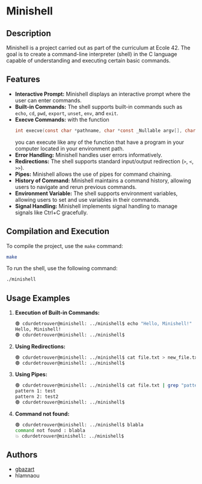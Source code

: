 # Minishell

## Description
Minishell is a project carried out as part of the curriculum at Ecole 42. The goal is to create a command-line interpreter (shell) in the C language capable of understanding and executing certain basic commands.

## Features
- **Interactive Prompt:** Minishell displays an interactive prompt where the user can enter commands.
- **Built-in Commands:** The shell supports built-in commands such as `echo`, `cd`, `pwd`, `export`, `unset`, `env`, and `exit`.
- **Execve Commands:** with the function
  ```c
  int execve(const char *pathname, char *const _Nullable argv[], char *const _Nullable envp[]);
  ```
   you can execute like any of the function that have a program in your computer located in your environment path.
- **Error Handling:** Minishell handles user errors informatively.
- **Redirections:** The shell supports standard input/output redirection (`>`, `<`, `>>`).
- **Pipes:** Minishell allows the use of pipes for command chaining.
- **History of Command:** Minishell maintains a command history, allowing users to navigate and rerun previous commands.
- **Environment Variable:** The shell supports environment variables, allowing users to set and use variables in their commands.
- **Signal Handling:** Minishell implements signal handling to manage signals like Ctrl+C gracefully.

## Compilation and Execution
To compile the project, use the `make` command:
```bash
make
```
To run the shell, use the following command:
```bash
./minishell
```
## Usage Examples
1. **Execution of Built-in Commands:**
   ```bash
   🟢 cdurdetrouver@minishell: ../minishell$ echo "Hello, Minishell!"
   Hello, Minishell!
   🟢 cdurdetrouver@minishell: ../minishell$
   ```
2. **Using Redirections:**
   ```bash
   🟢 cdurdetrouver@minishell: ../minishell$ cat file.txt > new_file.txt
   🟢 cdurdetrouver@minishell: ../minishell$
   ```
3. **Using Pipes:**
   ```bash
   🟢 cdurdetrouver@minishell: ../minishell$ cat file.txt | grep "pattern"
   pattern 1: test
   pattern 2: test2
   🟢 cdurdetrouver@minishell: ../minishell$
   ```
4. **Command not found:**
   ```bash
   🟢 cdurdetrouver@minishell: ../minishell$ blabla
   command not found : blabla
   💥 cdurdetrouver@minishell: ../minishell$
   ```

## Authors
* [gbazart](https://github.com/cdurdetrouver)
* hlamnaou
